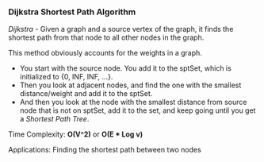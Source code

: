 ### **Dijkstra Shortest Path Algorithm**
*Dijkstra* - Given a graph and a source vertex of the graph, it finds the shortest path from that node to all other nodes in the graph. 

This method obviously accounts for the weights in a graph. 

- You start with the source node. You add it to the sptSet, which is initialized to {0, INF, INF, ...}. 
- Then you look at adjacent nodes, and find the one with the smallest distance/weight and add it to the sptSet. 
- And then you look at the node with the smallest distance from source node that is not on sptSet, add it to the set, and keep going until you get a 
*Shortest Path Tree*. 

Time Complexity: **O(V^2)** or **O(E * Log v)**

Applications: Finding the shortest path between two nodes

 
 
